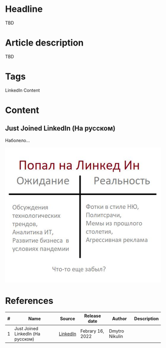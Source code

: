 # Headline
TBD

# Article description
TBD 

# Tags
LinkedIn Content

# Content

## Just Joined LinkedIn (На русском)
Наболело...

<img src="./Images/JustJoinedLinkedIn.jpg" alt="TBD" />

# References
| # | Name                 | Source                | Release date           |  Author                 | Description   |
| - | ---------------------|---------------------- |----------------------- | ----------------------- |:-------------:|
| 1 | Just Joined LinkedIn (На русском) |[LinkedIn](https://www.linkedin.com/posts/dimanikulin_%D0%BD%D0%B0%D0%B1%D0%BE%D0%BB%D0%B5%D0%BB%D0%BE-activity-6896460037422686208-xicr?utm_source=share&utm_medium=member_desktop)| Febrary 16, 2022 | Dmytro Nikulin |  |
